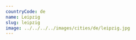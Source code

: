 ```yaml
---
countryCode: de
name: Leipzig
slug: leipzig
image: ../../../../images/cities/de/leipzig.jpg
---
```

